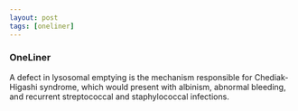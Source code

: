 ```yaml
---
layout: post
tags: [oneliner]
---
```



### OneLiner

A defect in lysosomal emptying is the mechanism responsible for Chediak-Higashi syndrome, which would present with albinism, abnormal bleeding, and recurrent streptococcal and staphylococcal infections.
